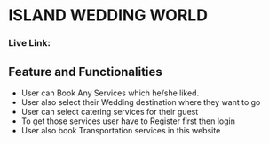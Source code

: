 # ISLAND WEDDING WORLD
### Live Link: 


## Feature and Functionalities

- User can Book Any Services which he/she liked.
- User also select their Wedding destination where they want to go
- User can select catering services for their guest
- To get those services user have to Register first then login
- User also book Transportation services in this website
